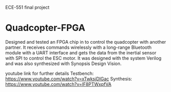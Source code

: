 ECE-551 final project
# Quadcopter-FPGA
Designed and tested an FPGA chip in to control the quadcopter with another partner. It receives commands wirelessly with a long-range Bluetooth module with a UART interface and gets the data from the inertial sensor with SPI to control the ESC motor. It was designed with the system Verilog and was also synthesized with Synopsis Design Vision. 

youtube link for further details
Testbench: https://www.youtube.com/watch?v=xTwksjDIGac
Synthesis: https://www.youtube.com/watch?v=lF8PTWxpfVA
